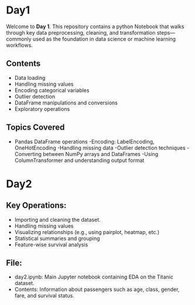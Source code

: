 # Day1
Welcome to **Day 1**. This repository contains a python Notebook that walks through key data preprocessing, cleaning, and transformation steps—commonly used as the foundation in data science or machine learning workflows.

## Contents
 - Data loading
  - Handling missing values
  - Encoding categorical variables
  - Outlier detection
  - DataFrame manipulations and conversions
  - Exploratory operations


## Topics Covered
   - Pandas DataFrame operations
     -Encoding: LabelEncoding, OneHotEncoding
     -Handling missing data
     -Outlier detection techniques
     -Converting between NumPy arrays and DataFrames
     -Using ColumnTransformer and understanding output format

     

# Day2

## Key Operations:

 - Importing and cleaning the dataset.
 - Handling missing values
 - Visualizing relationships (e.g., using pairplot, heatmap, etc.)
 - Statistical summaries and grouping
 - Feature-wise survival analysis

## File:
- day2.ipynb: Main Jupyter notebook containing EDA on the Titanic dataset.
- Contents: Information about passengers such as age, class, gender, fare, and survival status.
   
